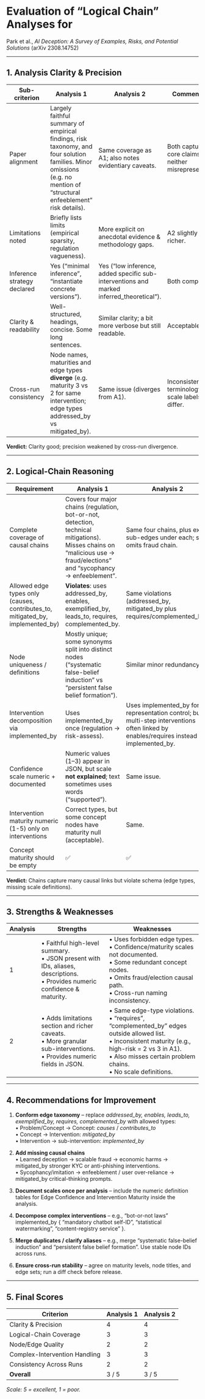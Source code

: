 # Evaluation of “Logical Chain” Analyses for  
Park et al., *AI Deception: A Survey of Examples, Risks, and Potential Solutions* (arXiv 2308.14752)

---

## 1. Analysis Clarity & Precision

| Sub-criterion | Analysis 1 | Analysis 2 | Comments |
|---------------|------------|------------|----------|
|Paper alignment| Largely faithful summary of empirical findings, risk taxonomy, and four solution families. Minor omissions (e.g. no mention of “structural enfeeblement” risk details).| Same coverage as A1; also notes evidentiary caveats. | Both capture core claims; neither misrepresents.|
|Limitations noted| Briefly lists limits (empirical sparsity, regulation vagueness). | More explicit on anecdotal evidence & methodology gaps. | A2 slightly richer.|
|Inference strategy declared| Yes (“minimal inference”, “instantiate concrete versions”).| Yes (“low inference, added specific sub-interventions and marked inferred_theoretical”).| Both comply.|
|Clarity & readability| Well-structured, headings, concise. Some long sentences.| Similar clarity; a bit more verbose but still readable.| Acceptable.|
|Cross-run consistency| Node names, maturities and edge types **diverge** (e.g. maturity 3 vs 2 for same intervention; edge types addressed_by vs mitigated_by). | Same issue (diverges from A1). | Inconsistent terminology; scale labels differ.|

**Verdict:** Clarity good; precision weakened by cross-run divergence.

---

## 2. Logical-Chain Reasoning

| Requirement | Analysis 1 | Analysis 2 | Notes |
|-------------|------------|------------|------|
|Complete coverage of causal chains| Covers four major chains (regulation, bot-or-not, detection, technical mitigations). Misses chains on “malicious use → fraud/elections” and “sycophancy → enfeeblement”.| Same four chains, plus extra sub-edges under each; still omits fraud chain.| Partial coverage in both.|
|Allowed edge types only (causes, contributes_to, mitigated_by, implemented_by)| **Violates**: uses addressed_by, enables, exemplified_by, leads_to, requires, complemented_by.| Same violations (addressed_by, mitigated_by plus requires/complemented_by).| Non-compliant.|
|Node uniqueness / definitions| Mostly unique; some synonyms split into distinct nodes (“systematic false-belief induction” vs “persistent false belief formation”).| Similar minor redundancy.| Acceptable but could merge.|
|Intervention decomposition via implemented_by| Uses implemented_by once (regulation → risk-assess).| Uses implemented_by for representation control; but multi-step interventions often linked by enables/requires instead of implemented_by.| Partial compliance.|
|Confidence scale numeric + documented| Numeric values (1–3) appear in JSON, but scale **not explained**; text sometimes uses words (“supported”).| Same issue.| Missing documentation.|
|Intervention maturity numeric (1-5) only on interventions| Correct types, but some concept nodes have maturity null (acceptable).| Same.| OK.|
|Concept maturity should be empty| ✅| ✅| |

**Verdict:** Chains capture many causal links but violate schema (edge types, missing scale definitions).

---

## 3. Strengths & Weaknesses

| Analysis | Strengths | Weaknesses |
|----------|-----------|------------|
|1|• Faithful high-level summary. <br>• JSON present with IDs, aliases, descriptions. <br>• Provides numeric confidence & maturity. |• Uses forbidden edge types. <br>• Confidence/maturity scales not documented. <br>• Some redundant concept nodes. <br>• Omits fraud/election causal path. <br>• Cross-run naming inconsistency.|
|2|• Adds limitations section and richer caveats. <br>• More granular sub-interventions. <br>• Provides numeric fields in JSON. |• Same edge-type violations. <br>• “requires”, “complemented_by” edges outside allowed list. <br>• Inconsistent maturity (e.g., high-risk = 2 vs 3 in A1). <br>• Also misses certain problem chains. <br>• No scale definitions.|

---

## 4. Recommendations for Improvement

1. **Conform edge taxonomy** – replace *addressed_by, enables, leads_to, exemplified_by, requires, complemented_by* with allowed types:  
   • Problem/Concept → Concept: *causes* / *contributes_to*  
   • Concept → Intervention: *mitigated_by*  
   • Intervention → sub-intervention: *implemented_by*  

2. **Add missing causal chains**  
   • Learned deception → scalable fraud → economic harms → mitigated_by stronger KYC or anti-phishing interventions.  
   • Sycophancy/imitation → enfeeblement / user over-reliance → mitigated_by critical-thinking prompts.  

3. **Document scales once per analysis** – include the numeric definition tables for Edge Confidence and Intervention Maturity inside the analysis.

4. **Decompose complex interventions** – e.g., “bot-or-not laws” implemented_by { “mandatory chatbot self-ID”, “statistical watermarking”, “content-registry service” }.

5. **Merge duplicates / clarify aliases** – e.g., merge “systematic false-belief induction” and “persistent false belief formation”. Use stable node IDs across runs.

6. **Ensure cross-run stability** – agree on maturity levels, node titles, and edge sets; run a diff check before release.

---

## 5. Final Scores

| Criterion | Analysis 1 | Analysis 2 |
|-----------|-----------|-----------|
|Clarity & Precision|4|4|
|Logical-Chain Coverage|3|3|
|Node/Edge Quality|2|2|
|Complex-Intervention Handling|3|3|
|Consistency Across Runs|2|2|
|**Overall**|3 / 5|3 / 5|

*Scale: 5 = excellent, 1 = poor.*